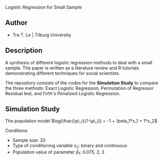 Logistic Regression for Small Sample

## Author
- Tra T. Le | Tilburg University

## Description
A synthesis of different logistic regression methods to deal with a small sample. The paper is written as a literature review and R tutorials demonstrating different techniques for social scientists. 

The repository consists of the codes for the **Simulation Study** to compare the three methods: Exact Logistic Regression, Permutation of Regressor Residual test, and Firth's Penalized Logistic Regression. 

## Simulation Study
The population model $log(\frac{\pi_i}{1-\pi_i}) = -1 + \beta_1*x_1 + 1*x_2$

Conditions
- Sample size: 20
- Type of conditioning variable $x_2$: binary and continuous
- Population value of parameter $\beta_1$: 0.075, 2, 3
